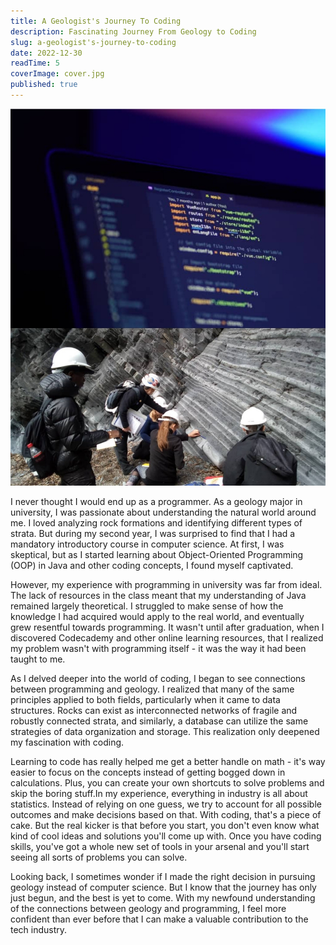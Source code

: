 ```yaml
---
title: A Geologist's Journey To Coding
description: Fascinating Journey From Geology to Coding
slug: a-geologist's-journey-to-coding
date: 2022-12-30
readTime: 5
coverImage: cover.jpg
published: true
---
```


![Geology and Code](./cover.jpg)

I never thought I would end up as a programmer. As a geology major in university, I was passionate about understanding the natural world around me. I loved analyzing rock formations and identifying different types of strata. But during my second year, I was surprised to find that I had a mandatory introductory course in computer science. At first, I was skeptical, but as I started learning about Object-Oriented Programming (OOP) in Java and other coding concepts, I found myself captivated.


However, my experience with programming in university was far from ideal. The lack of resources in the class meant that my understanding of Java remained largely theoretical. I struggled to make sense of how the knowledge I had acquired would apply to the real world, and eventually grew resentful towards programming. It wasn't until after graduation, when I discovered Codecademy and other online learning resources, that I realized my problem wasn't with programming itself - it was the way it had been taught to me.


As I delved deeper into the world of coding, I began to see connections between programming and geology. I realized that many of the same principles applied to both fields, particularly when it came to data structures. Rocks can exist as interconnected networks of fragile and robustly connected strata, and similarly, a database can utilize the same strategies of data organization and storage. This realization only deepened my fascination with coding.


Learning to code has really helped me get a better handle on math - it's way easier to focus on the concepts instead of getting bogged down in calculations. Plus, you can create your own shortcuts to solve problems and skip the boring stuff.In my experience, everything in industry is all about statistics. Instead of relying on one guess, we try to account for all possible outcomes and make decisions based on that. With coding, that's a piece of cake.
But the real kicker is that before you start, you don't even know what kind of cool ideas and solutions you'll come up with. Once you have coding skills, you've got a whole new set of tools in your arsenal and you'll start seeing all sorts of problems you can solve.

Looking back, I sometimes wonder if I made the right decision in pursuing geology instead of computer science. But I know that the journey has only just begun, and the best is yet to come. With my newfound understanding of the connections between geology and programming, I feel more confident than ever before that I can make a valuable contribution to the tech industry.